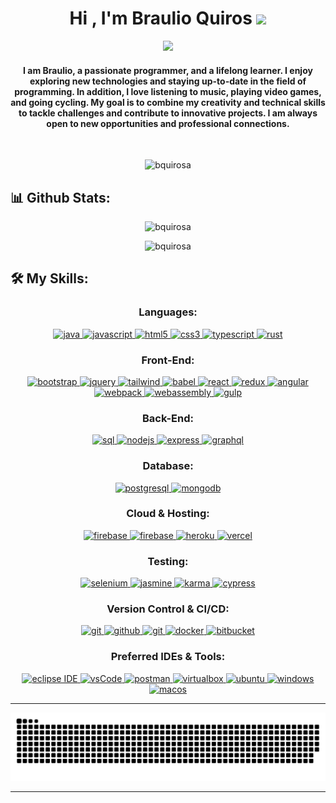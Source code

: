 <h1 align="center">Hi , I'm Braulio Quiros <img src="https://media.giphy.com/media/hvRJCLFzcasrR4ia7z/giphy.gif" width="35"></h1>
<p align="center">
  <a href="https://github.com/DenverCoder1/readme-typing-svg"><img src="https://readme-typing-svg.herokuapp.com?lines=Full+Stack+Web+Developer;From+Costa+Rica;Pura%20Vida;Always%20learning%20new%20things&center=true&width=500&height=50"></a>
</p>
<h4 align="center">I am Braulio, a passionate programmer, and a lifelong learner. I enjoy exploring new technologies and staying up-to-date in the field of programming. In addition, I love listening to music, playing video games, and going cycling. My goal is to combine my creativity and technical skills to tackle challenges and contribute to innovative projects. I am always open to new opportunities and professional connections.</h4>
<br>
<p align="center"><img src="https://komarev.com/ghpvc/?username=bquirosa&label=Profile%20views&color=0e75b6&style=plastic" alt="bquirosa" /> </p>

## 📊 Github Stats:
<div align="center">
  <p align="center"><img src="https://github-readme-streak-stats.herokuapp.com/?user=bquirosa&theme=material-palenight" alt="bquirosa"  /></p>
  <p align="center"><img src="https://github-readme-stats.vercel.app/api?username=bquirosa&show_icons=true&theme=tokyonight&hide_border=true&locale=en" alt="bquirosa" /></p>
</div>

## 🛠️ My Skills:

<h3 align="center">Languages:</h3>
<p align="center">
  <a href="https://www.java.com" target="_blank"> 
    <img src="https://img.shields.io/badge/Java-007396.svg?style=for-the-badge&logo=java&logoColor=white" 
      alt="java"/> 
  </a>
  <a href="https://developer.mozilla.org/en-US/docs/Web/JavaScript" target="_blank"> 
    <img src="https://img.shields.io/badge/Javascript-F7DF1E.svg?style=for-the-badge&logo=javascript&logoColor=black"
      alt="javascript"/> 
  </a>
  <a href="https://www.w3.org/html/" target="_blank"> 
    <img src="https://img.shields.io/badge/html-E34F26.svg?style=for-the-badge&logo=html5&logoColor=white"
      alt="html5"/> 
  </a>
  <a href="https://www.w3schools.com/css/" target="_blank">
    <img src="https://img.shields.io/badge/css-1572B6.svg?style=for-the-badge&logo=css3&logoColor=white"
      alt="css3"/>
  </a>
  <a href="https://www.typescriptlang.org/" target="_blank"> 
    <img src="https://img.shields.io/badge/typescript-3178C6.svg?style=for-the-badge&logo=typescript&logoColor=white"
      alt="typescript"/>
  </a>
  <a href="https://www.rust-lang.org/" target="_blank"> 
    <img src="https://img.shields.io/badge/Rust-black?style=for-the-badge&logo=rust"
      alt="rust"/>
  </a>
</p>

<h3 align="center">Front-End:</h3>
<p align="center">
      <a href="https://getbootstrap.com" target="_blank">
    <img src="https://img.shields.io/badge/bootstrap-7952B3.svg?style=for-the-badge&logo=bootstrap&logoColor=white"
      alt="bootstrap"/>
  </a>
  <a href="https://jquery.com/" target="_blank">
    <img src="https://img.shields.io/badge/jquery-0769AD.svg?style=for-the-badge&logo=jquery&logoColor=white" alt="jquery"/> 
  </a>
  <a href="https://tailwindcss.com/" target="_blank">
    <img src="https://img.shields.io/badge/Tailwind-blue?style=for-the-badge&logo=tailwindcss" alt="tailwind"/> 
  </a>
  <a href="https://babeljs.io/" target="_blank">
    <img src="https://img.shields.io/badge/babel-F9DC3E.svg?style=for-the-badge&logo=babel&logoColor=black" alt="babel"/> 
  </a>
  <a href="https://reactjs.org/" target="_blank"> 
    <img src="https://img.shields.io/badge/reactjs-61DAFB.svg?style=for-the-badge&logo=react&logoColor=black"
      alt="react"/> 
  </a>
  <a href="https://redux.js.org" target="_blank"> 
    <img src="https://img.shields.io/badge/redux-764ABC.svg?style=for-the-badge&logo=redux&logoColor=white" alt="redux"/> 
  </a> 
  <a href="https://angular.io/" target="_blank">
    <img src="https://img.shields.io/badge/Angular-red?style=for-the-badge&logo=angular" alt="angular"/> 
  </a>
  <a href="https://webpack.js.org" target="_blank">
    <img src="https://img.shields.io/badge/webpack-8DD6F9.svg?style=for-the-badge&logo=webpack&logoColor=black"
      alt="webpack"/>
  </a>
  <a href="https://webassembly.org/" target="_blank">
    <img src="https://img.shields.io/badge/WebAssembly-purple?style=for-the-badge&logo=webassembly&logoColor=white"
      alt="webassembly"/>
  </a>
  <a href="https://gulpjs.com/" target="_blank">
    <img src="https://img.shields.io/badge/Gulp-red?style=for-the-badge&logo=Gulp&logoColor=white"
      alt="gulp"/>
  </a>
</p>

<h3 align="center">Back-End:</h3>
<p align="center">
  <a href="https://www.microsoft.com/en-us/sql-server/sql-server-downloads" target="_blank"> 
    <img src="https://img.shields.io/badge/SQL-red?style=for-the-badge&logo=sql"
      alt="sql"/> 
  </a>
  <a href="https://nodejs.org" target="_blank"> 
    <img src="https://img.shields.io/badge/node.js-339933.svg?style=for-the-badge&logo=nodedotjs&logoColor=white"
      alt="nodejs"/> 
  </a>
  <a href="https://expressjs.com" target="_blank">
    <img src="https://img.shields.io/badge/express-000000.svg?style=for-the-badge&logo=express&logoColor=white"
      alt="express" />
  <a href="https://graphql.org" target="_blank">
    <img src="https://img.shields.io/badge/graphql-E10098.svg?style=for-the-badge&logo=graphql&logoColor=white" alt="graphql" />
  </a>
</p>

<h3 align="center">Database:</h3>
<p align="center">
  <a href="https://www.postgresql.org" target="_blank"> 
    <img src="https://img.shields.io/badge/postgreSQL-4169E1.svg?style=for-the-badge&logo=postgresql&logoColor=white"
      alt="postgresql"/> 
  </a>
  <a href="https://www.mongodb.com/" target="_blank"> 
    <img src="https://img.shields.io/badge/mongodb-47A248.svg?style=for-the-badge&logo=mongodb&logoColor=white"
      alt="mongodb"/> 
  </a> 
</p>

<h3 align="center">Cloud & Hosting:</h3>
<p align="center">
  <a href="https://firebase.google.com/" target="_blank">
    <img src="https://img.shields.io/badge/firebase-FFCA28.svg?style=for-the-badge&logo=firebase&logoColor=black" alt="firebase"/>
  </a>
  <a href="https://netlify.com/" target="_blank">
    <img src="https://img.shields.io/badge/netlify-00C7B7.svg?style=for-the-badge&logo=netlify&logoColor=black" alt="firebase"/>
  </a>
  <a href="https://heroku.com" target="_blank"> 
    <img src="https://img.shields.io/badge/heroku-430098.svg?style=for-the-badge&logo=heroku&logoColor=white"
      alt="heroku"/> 
  </a>
  <a href="https://vercel.com/" target="_blank"> 
    <img src="https://img.shields.io/badge/vercel-black?style=for-the-badge&logo=vercel"
      alt="vercel"/> 
  </a> 
</p>

<h3 align="center">Testing:</h3>
<p align="center"> 
  <a href="https://www.selenium.dev" target="_blank"> 
    <img src="https://img.shields.io/badge/selenium-43B02A.svg?style=for-the-badge&logo=selenium&logoColor=white"
      alt="selenium" /> 
  </a>
  <a href="https://jasmine.github.io/" target="_blank"> 
    <img src="https://img.shields.io/badge/jasmine-purple?style=for-the-badge&logo=jasmine"
      alt="jasmine" /> 
  </a> 
  <a href="http://karma-runner.github.io/6.4/index.html" target="_blank"> 
    <img src="https://img.shields.io/badge/karma-cian?style=for-the-badge&logo=karma"
      alt="karma" /> 
  </a> 
   <a href="https://www.cypress.io/" target="_blank"> 
    <img src="https://img.shields.io/badge/cypress-black?style=for-the-badge&logo=cypress"
      alt="cypress" /> 
  </a> 
</p>

<h3 align="center">Version Control & CI/CD:</h3>
<p align="center">
  <a href="https://git-scm.com/" target="_blank">
    <img src="https://img.shields.io/badge/git-F05032.svg?style=for-the-badge&logo=git&logoColor=white"
      alt="git"/>
  </a>
  <a href="https://github.com/bquirosa" target="_blank">
    <img src="https://img.shields.io/badge/github-181717.svg?style=for-the-badge&logo=github&logoColor=white" alt="github" />
  </a>
  <a href="https://gitlab.com/bquirosa" target="_blank">
    <img src="https://img.shields.io/badge/gitlab-181717.svg?style=for-the-badge&logo=gitlab&logoColor=white"
      alt="git"/>
  </a>
    <a href="https://www.docker.com/" target="_blank">
    <img src="https://img.shields.io/badge/docker-2496ED.svg?style=for-the-badge&logo=docker&logoColor=white"
      alt="docker"/>
  </a>
  <a href="https://bitbucket.org/" target="_blank">
    <img src="https://img.shields.io/badge/bitbucket-blue?style=for-the-badge&logo=bitbucket&logoColor=white"
      alt="bitbucket"/>
  </a>
</p>

<h3 align="center">Preferred IDEs & Tools:</h3>
<p align="center"> 
  <a href="https://eclipse.org" target="_blank">
    <img src="https://img.shields.io/badge/eclipse-2C2255.svg?style=for-the-badge&logo=eclipse&logoColor=white" alt="eclipse IDE"/> 
  </a>
  <a href="https://code.visualstudio.com/" target="_blank">
    <img src="https://img.shields.io/badge/vscode-007ACC.svg?style=for-the-badge&logo=visualstudiocode&logoColor=white" alt="vsCode"/> 
  </a>
  <a href="https://postman.com" target="_blank"> 
    <img src="https://img.shields.io/badge/postman-FF6C37.svg?style=for-the-badge&logo=postman&logoColor=white" alt="postman"/>
  </a>
  <a href="https://www.virtualbox.org/" target="_blank">
    <img src="https://img.shields.io/badge/virtualbox-183A61.svg?style=for-the-badge&logo=virtualbox&logoColor=white"
      alt="virtualbox"/>
  </a>
  <a href="https://ubuntu.com/" target="_blank"> 
    <img src="https://img.shields.io/badge/ubuntu-E95420.svg?style=for-the-badge&logo=ubuntu&logoColor=white" alt="ubuntu"/>
  </a>
  <a href="https://www.microsoft.com/" target="_blank"> 
    <img src="https://img.shields.io/badge/Windows-blue?style=for-the-badge&logo=windows" alt="windows"/>
  </a>
  <a href="https://www.apple.com/" target="_blank"> 
    <img src="https://img.shields.io/badge/MacOS-grey?style=for-the-badge&logo=macos" alt="macos"/>
  </a>
</p>

------

<p align="center">
  <img  src="https://raw.githubusercontent.com/Elanza-48/Elanza-48/main/resources/img/github-contribution-grid-snake.svg"
    alt="example" />
</p>

------
